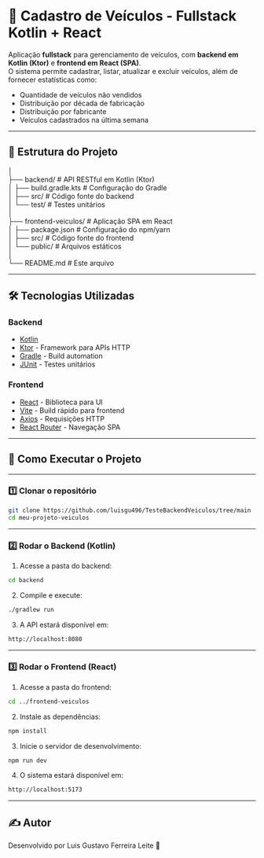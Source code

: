 # 🚗 Cadastro de Veículos - Fullstack Kotlin + React

Aplicação **fullstack** para gerenciamento de veículos, com **backend em Kotlin (Ktor)** e **frontend em React (SPA)**.  
O sistema permite cadastrar, listar, atualizar e excluir veículos, além de fornecer estatísticas como:

- Quantidade de veículos não vendidos
- Distribuição por década de fabricação
- Distribuição por fabricante
- Veículos cadastrados na última semana

---

## 📂 Estrutura do Projeto

│  
├── backend/ # API RESTful em Kotlin (Ktor)  
│ ├── build.gradle.kts # Configuração do Gradle  
│ ├── src/ # Código fonte do backend  
│ └── test/ # Testes unitários  
│  
├── frontend-veiculos/ # Aplicação SPA em React  
│ ├── package.json # Configuração do npm/yarn  
│ ├── src/ # Código fonte do frontend  
│ └── public/ # Arquivos estáticos  
│  
└── README.md # Este arquivo  


---

## 🛠️ Tecnologias Utilizadas

### **Backend**
- [Kotlin](https://kotlinlang.org/)
- [Ktor](https://ktor.io/) - Framework para APIs HTTP
- [Gradle](https://gradle.org/) - Build automation
- [JUnit](https://junit.org/) - Testes unitários

### **Frontend**
- [React](https://react.dev/) - Biblioteca para UI
- [Vite](https://vitejs.dev/) - Build rápido para frontend
- [Axios](https://axios-http.com/) - Requisições HTTP
- [React Router](https://reactrouter.com/) - Navegação SPA

---

## 🚀 Como Executar o Projeto

---

### **1️⃣ Clonar o repositório**

```bash
git clone https://github.com/luisgu496/TesteBackendVeiculos/tree/main
cd meu-projeto-veiculos
```

---

### **2️⃣ Rodar o Backend (Kotlin)**

1. Acesse a pasta do backend:

```bash
cd backend
```

2. Compile e execute:

```bash
./gradlew run
```

3. A API estará disponível em:
   
```bash
http://localhost:8080
```

---

### **3️⃣ Rodar o Frontend (React)**

1. Acesse a pasta do frontend:
   
```bash
cd ../frontend-veiculos
```

2. Instale as dependências:

 ```bash
npm install
```

3. Inicie o servidor de desenvolvimento:

 ```bash
npm run dev
```

4. O sistema estará disponível em:
   
 ```bash
http://localhost:5173
```

---

## ✍ Autor
Desenvolvido por Luis Gustavo Ferreira Leite  🚀
